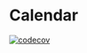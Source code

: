 # Calendar
[![codecov](https://codecov.io/gh/just-imagine/Calendar/branch/development/graph/badge.svg)](https://codecov.io/gh/just-imagine/Calendar)
